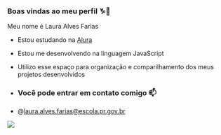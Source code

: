 ### Boas vindas ao meu perfil ♑💜

Meu nome é Laura Alves Farias

- Estou estudando na [Alura](https://www.alura.com.br)
- Estou me desenvolvendo na linguagem JavaScript
- Utilizo esse espaço para organização e comparilhamento dos meus projetos desenvolvidos

- ### Você pode entrar em contato comigo 📫

- @laura.alves.farias@escola.pr.gov.br

![](https://media.tenor.com/jamFjicnqsoAAAAC/satoru-gojo-jujutsu.gif)
